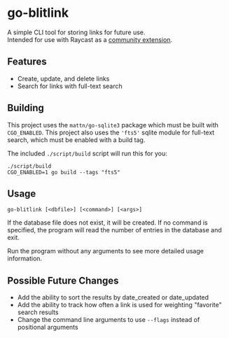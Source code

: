 # go-blitlink

A simple CLI tool for storing links for future use.  
Intended for use with Raycast as a [community extension](https://github.com/RobertBolender/raycast-blitlink).

## Features

* Create, update, and delete links
* Search for links with full-text search

## Building

This project uses the `mattn/go-sqlite3` package which must be built with `CGO_ENABLED`.
This project also uses the `'fts5'` sqlite module for full-text search, which must be enabled with a build tag.

The included `./script/build` script will run this for you:

```
./script/build
CGO_ENABLED=1 go build --tags "fts5"
```

## Usage

```
go-blitlink [<dbfile>] [<command>] [<args>]
```

If the database file does not exist, it will be created.
If no command is specified, the program will read the number of entries in the database and exit.

Run the program without any arguments to see more detailed usage information.

## Possible Future Changes

- Add the ability to sort the results by date_created or date_updated
- Add the ability to track how often a link is used for weighting "favorite" search results
- Change the command line arguments to use `--flags` instead of positional arguments
